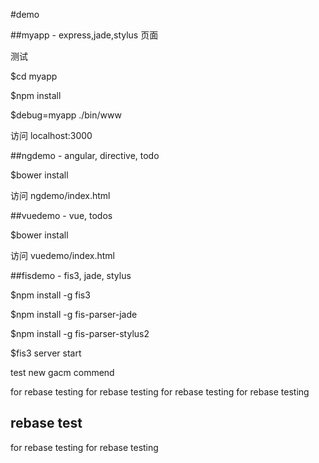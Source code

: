 #demo

##myapp - express,jade,stylus 页面
  
  测试

  $cd myapp

  $npm install
    
  $debug=myapp ./bin/www

  访问 localhost:3000


##ngdemo - angular, directive, todo

  $bower install

  访问 ngdemo/index.html


##vuedemo - vue, todos
  
  $bower install

  访问 vuedemo/index.html

##fisdemo - fis3, jade, stylus

  $npm install -g fis3
  
  $npm install -g fis-parser-jade

  $npm install -g fis-parser-stylus2


  $fis3 server start

test new gacm commend

for rebase testing
for rebase testing
for rebase testing
for rebase testing
## rebase test
for rebase testing
for rebase testing


